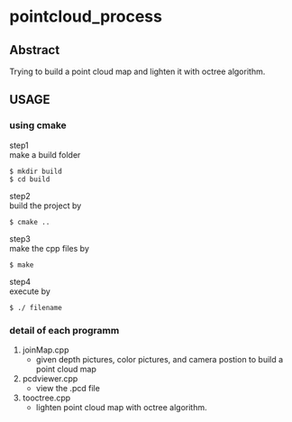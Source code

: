 # pointcloud_process
## Abstract
Trying to build a point cloud map and lighten it with octree algorithm.
## USAGE
### using cmake
step1  
make a build folder
```
$ mkdir build
$ cd build
```
step2  
build the project by
```
$ cmake ..
```
step3  
make the cpp files by
```
$ make
```
step4  
execute by
```
$ ./ filename
```
### detail of each programm
1. joinMap.cpp  
   - given depth pictures, color pictures, and camera postion to build a point cloud map  
2. pcdviewer.cpp  
   - view the .pcd file 
3. tooctree.cpp  
   - lighten point cloud map with octree algorithm.
